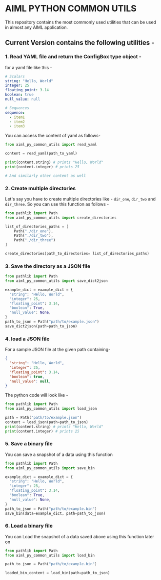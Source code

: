 # AIML PYTHON COMMON UTILS

This repository contains the most commonly used utilities that can be used in almost any AIML application.

## Current Version contains the following utilities - 

### 1. Read YAML file and return the ConfigBox type object -

for a yaml file like this - 

```yaml
# Scalars
string: "Hello, World"
integer: 25
floating_point: 3.14
boolean: true
null_value: null

# Sequences
sequence:
  - item1
  - item2
  - item3
```
You can access the content of yaml as follows- 

```python
from aiml_py_common_utils import read_yaml

content = read_yaml(path_to_yaml)

print(content.string) # prints "Hello, World"
print(content.integer) # prints 25

# And similarly other content as well
```

### 2. Create multiple directories

Let's say you have to create multiple directories like - `dir_one`, `dir_two` and `dir_three`. So you can use this function as follows - 

```python
from pathlib import Path
from aiml_py_common_utils import create_directories

list_of_directories_paths = [
    Path("./dir_one"),
    Path("./dir_two"),
    Path("./dir_three")
]

create_directories(path_to_directories= list_of_directories_paths)
```

### 3. Save the directory as a JSON file


```python
from pathlib import Path
from aiml_py_common_utils import save_dict2json

example_dict = example_dict = {
  "string": "Hello, World",
  "integer": 25,
  "floating_point": 3.14,
  "boolean": True,
  "null_value": None,
}
path_to_json = Path("path/to/example.json")
save_dict2json(path=path_to_json)
```

### 4. load a JSON file

For a sample JSON file at the given path containing- 

```JSON
{
  "string": "Hello, World",
  "integer": 25,
  "floating_point": 3.14,
  "boolean": true,
  "null_value": null,
}
```

The python code will look like - 

```python
from pathlib import Path
from aiml_py_common_utils import load_json

path = Path("path/to/example.json")
content = load_json(path=path_to_json)
print(content.string) # prints "Hello, World"
print(content.integer) # prints 25
```

### 5. Save a binary file 

You can save a snapshot of a data using this function

```python
from pathlib import Path
from aiml_py_common_utils import save_bin

example_dict = example_dict = {
  "string": "Hello, World",
  "integer": 25,
  "floating_point": 3.14,
  "boolean": True,
  "null_value": None,
}
path_to_json = Path("path/to/example.bin")
save_bin(data=example_dict, path=path_to_json)
```

### 6. Load a binary file 

You can Load the snapshot of a data saved above using this function later on

```python
from pathlib import Path
from aiml_py_common_utils import load_bin

path_to_json = Path("path/to/example.bin")

loaded_bin_content = load_bin(path=path_to_json)
```

